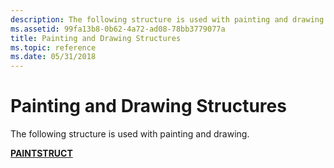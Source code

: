 ```yaml
---
description: The following structure is used with painting and drawing.
ms.assetid: 99fa13b8-0b62-4a72-ad08-78bb3779077a
title: Painting and Drawing Structures
ms.topic: reference
ms.date: 05/31/2018
---
```


# Painting and Drawing Structures

The following structure is used with painting and drawing.

[**PAINTSTRUCT**](/windows/win32/api/winuser/ns-winuser-paintstruct)

 

 



